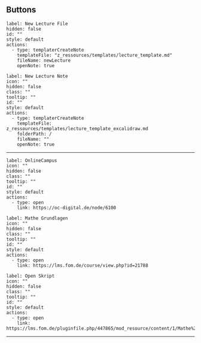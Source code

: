 
## Buttons
```meta-bind-button
label: New Lecture File
hidden: false
id: ""
style: default
actions:
  - type: templaterCreateNote
    templateFile: "z_ressources/templates/lecture_template.md"
    fileName: newLecture
    openNote: true
```

```meta-bind-button
label: New Lecture Note
icon: ""
hidden: false
class: ""
tooltip: ""
id: ""
style: default
actions:
  - type: templaterCreateNote
    templateFile: z_ressources/templates/lecture_template_excalidraw.md
    folderPath: /
    fileName: ""
    openNote: true

```


-----------------------

```meta-bind-button
label: OnlineCampus
icon: ""
hidden: false
class: ""
tooltip: ""
id: ""
style: default
actions:
  - type: open
    link: https://oc-digital.de/node/6100

```

```meta-bind-button
label: Mathe Grundlagen
icon: ""
hidden: false
class: ""
tooltip: ""
id: ""
style: default
actions:
  - type: open
    link: https://lms.fom.de/course/view.php?id=21788

```

```meta-bind-button
label: Open Skript
icon: ""
hidden: false
class: ""
tooltip: ""
id: ""
style: default
actions:
  - type: open
    link: https://lms.fom.de/pluginfile.php/447865/mod_resource/content/1/Mathe%20BWI%20Studierendenversion%20WS23.pdf

```

------------------------------------
